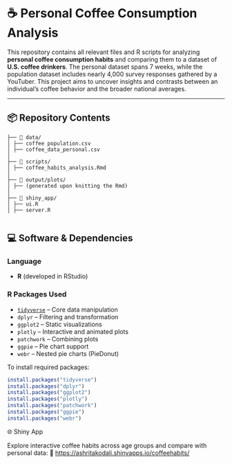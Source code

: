 # ☕ Personal Coffee Consumption Analysis

This repository contains all relevant files and R scripts for analyzing **personal coffee consumption habits** and comparing them to a dataset of **U.S. coffee drinkers**. The personal dataset spans 7 weeks, while the population dataset includes nearly 4,000 survey responses gathered by a YouTuber. This project aims to uncover insights and contrasts between an individual’s coffee behavior and the broader national averages.

---

## 📦 Repository Contents

```
├── 📂 data/
│ ├── coffee population.csv
│ ├── coffee_data_personal.csv
│
├── 📂 scripts/
│ ├── coffee_habits_analysis.Rmd
│
├── 📂 output/plots/
│ ├── (generated upon knitting the Rmd)
│
├── 📂 shiny_app/
│ ├── ui.R
│ ├── server.R


```

## 💻 Software & Dependencies

### Language
- **R** (developed in RStudio)

### R Packages Used
- [`tidyverse`](https://www.tidyverse.org/) – Core data manipulation
- `dplyr` – Filtering and transformation
- `ggplot2` – Static visualizations
- `plotly` – Interactive and animated plots
- `patchwork` – Combining plots
- `ggpie` – Pie chart support
- `webr` – Nested pie charts (PieDonut)

To install required packages:
```r
install.packages("tidyverse")
install.packages("dplyr")
install.packages("ggplot2")
install.packages("plotly")
install.packages("patchwork")
install.packages("ggpie")
install.packages("webr")
```
🌐 Shiny App

Explore interactive coffee habits across age groups and compare with personal data:
🔗 https://ashritakodali.shinyapps.io/coffeehabits/
